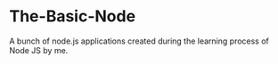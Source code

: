 # The-Basic-Node
A bunch of node.js applications created during the learning process of Node JS by me.
